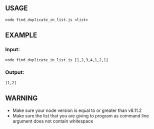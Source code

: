 ## USAGE

`node find_duplicate_in_list.js <list>`

## EXAMPLE 

### Input:

`node find_duplicate_in_list.js [1,2,3,4,1,2,1]`

### Output:

`[1,2]`

## WARNING

- Make sure your node version is equal to or greater than v8.11.2
- Make sure the list that you are giving to program as command line argument does not contain whitespace
